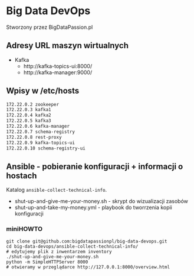 
# Big Data DevOps

Stworzony przez BigDataPassion.pl

## Adresy URL maszyn wirtualnych

* Kafka
    * http://kafka-topics-ui:8000/
    * http://kafka-manager:9000/
    
## Wpisy w /etc/hosts

~~~bash
172.22.0.2 zookeeper
172.22.0.3 kafka1
172.22.0.4 kafka2
172.22.0.5 kafka3
172.22.0.6 kafka-manager
172.22.0.7 schema-registry
172.22.0.8 rest-proxy
172.22.0.9 kafka-topics-ui
172.22.0.10 schema-registry-ui
~~~

## Ansible - pobieranie konfiguracji + informacji o hostach

Katalog ```ansible-collect-technical-info```.

* shut-up-and-give-me-your-money.sh - skrypt do wizualizacji zasobów
* shut-up-and-take-my-money.yml - playbook do tworrzenia kopii konfiguracji

### miniHOWTO

```
git clone git@github.com:bigdatapassionpl/big-data-devops.git
cd big-data-devops/ansible-collect-technical-info/
# edytujemy plik z inwentarzem inventory
./shut-up-and-give-me-your-money.sh
python -m SimpleHTTPServer 8000
# otwieramy w przeglądarce http://127.0.0.1:8000/overview.html
```

